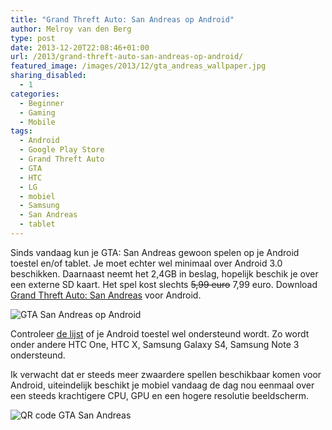 ```yaml
---
title: "Grand Threft Auto: San Andreas op Android"
author: Melroy van den Berg
type: post
date: 2013-12-20T22:08:46+01:00
url: /2013/grand-threft-auto-san-andreas-op-android/
featured_image: /images/2013/12/gta_andreas_wallpaper.jpg
sharing_disabled:
  - 1
categories:
  - Beginner
  - Gaming
  - Mobile
tags:
  - Android
  - Google Play Store
  - Grand Threft Auto
  - GTA
  - HTC
  - LG
  - mobiel
  - Samsung
  - San Andreas
  - tablet
---
```


Sinds vandaag kun je GTA: San Andreas gewoon spelen op je Android toestel en/of tablet. Je moet echter wel minimaal over Android 3.0 beschikken. Daarnaast neemt het 2,4GB in beslag, hopelijk beschik je over een externe SD kaart. Het spel kost slechts ~~5,99 euro~~ 7,99 euro. Download [Grand Threft Auto: San Andreas](https://play.google.com/store/apps/details?id=com.rockstargames.gtasa) voor Android.

![GTA San Andreas op Android](/images/2013/12/gta_san_andreas.png "GTA San Andreas op Android")

Controleer [de lijst](http://support.rockstargames.com/hc/en-us/articles/201349383-San-Andreas-List-of-Supported-Android-Kindle-Devices-Controllers) of je Android toestel wel ondersteund wordt. Zo wordt onder andere HTC One, HTC X, Samsung Galaxy S4, Samsung Note 3 ondersteund.

Ik verwacht dat er steeds meer zwaardere spellen beschikbaar komen voor Android, uiteindelijk beschikt je mobiel vandaag de dag nou eenmaal over een steeds krachtigere CPU, GPU en een hogere resolutie beeldscherm.

![QR code GTA San Andreas](/images/2013/12/gta_qr_code.png "QR code voor GTA - SA op Android")
